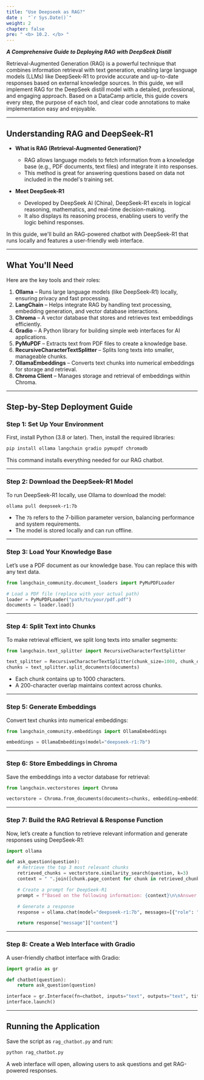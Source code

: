 ```yaml
---
title: "Use Deepseek as RAG?"
date :  "`r Sys.Date()`" 
weight: 2
chapter: false
pre: " <b> 10.2. </b> "
---
```


**_A Comprehensive Guide to Deploying RAG with DeepSeek Distill_**

Retrieval-Augmented Generation (RAG) is a powerful technique that combines information retrieval with text generation, enabling large language models (LLMs) like DeepSeek-R1 to provide accurate and up-to-date responses based on external knowledge sources. In this guide, we will implement RAG for the DeepSeek distill model with a detailed, professional, and engaging approach. Based on a DataCamp article, this guide covers every step, the purpose of each tool, and clear code annotations to make implementation easy and enjoyable.

---

## Understanding RAG and DeepSeek-R1

- **What is RAG (Retrieval-Augmented Generation)?**
  - RAG allows language models to fetch information from a knowledge base (e.g., PDF documents, text files) and integrate it into responses.
  - This method is great for answering questions based on data not included in the model's training set.

- **Meet DeepSeek-R1**
  - Developed by DeepSeek AI (China), DeepSeek-R1 excels in logical reasoning, mathematics, and real-time decision-making.
  - It also displays its reasoning process, enabling users to verify the logic behind responses.

In this guide, we'll build an RAG-powered chatbot with DeepSeek-R1 that runs locally and features a user-friendly web interface.

---

## What You'll Need

Here are the key tools and their roles:

1. **Ollama** – Runs large language models (like DeepSeek-R1) locally, ensuring privacy and fast processing.
2. **LangChain** – Helps integrate RAG by handling text processing, embedding generation, and vector database interactions.
3. **Chroma** – A vector database that stores and retrieves text embeddings efficiently.
4. **Gradio** – A Python library for building simple web interfaces for AI applications.
5. **PyMuPDF** – Extracts text from PDF files to create a knowledge base.
6. **RecursiveCharacterTextSplitter** – Splits long texts into smaller, manageable chunks.
7. **OllamaEmbeddings** – Converts text chunks into numerical embeddings for storage and retrieval.
8. **Chroma Client** – Manages storage and retrieval of embeddings within Chroma.

---

## Step-by-Step Deployment Guide

### Step 1: Set Up Your Environment

First, install Python (3.8 or later). Then, install the required libraries:

```bash
pip install ollama langchain gradio pymupdf chromadb
```

This command installs everything needed for our RAG chatbot.

---

### Step 2: Download the DeepSeek-R1 Model

To run DeepSeek-R1 locally, use Ollama to download the model:

```bash
ollama pull deepseek-r1:7b
```

- The `7b` refers to the 7-billion parameter version, balancing performance and system requirements.
- The model is stored locally and can run offline.

---

### Step 3: Load Your Knowledge Base

Let’s use a PDF document as our knowledge base. You can replace this with any text data.

```python
from langchain_community.document_loaders import PyMuPDFLoader

# Load a PDF file (replace with your actual path)
loader = PyMuPDFLoader("path/to/your/pdf.pdf")
documents = loader.load()
```

---

### Step 4: Split Text into Chunks

To make retrieval efficient, we split long texts into smaller segments:

```python
from langchain.text_splitter import RecursiveCharacterTextSplitter

text_splitter = RecursiveCharacterTextSplitter(chunk_size=1000, chunk_overlap=200)
chunks = text_splitter.split_documents(documents)
```

- Each chunk contains up to 1000 characters.
- A 200-character overlap maintains context across chunks.

---

### Step 5: Generate Embeddings

Convert text chunks into numerical embeddings:

```python
from langchain_community.embeddings import OllamaEmbeddings

embeddings = OllamaEmbeddings(model="deepseek-r1:7b")
```

---

### Step 6: Store Embeddings in Chroma

Save the embeddings into a vector database for retrieval:

```python
from langchain.vectorstores import Chroma

vectorstore = Chroma.from_documents(documents=chunks, embedding=embeddings)
```

---

### Step 7: Build the RAG Retrieval & Response Function

Now, let’s create a function to retrieve relevant information and generate responses using DeepSeek-R1:

```python
import ollama

def ask_question(question):
    # Retrieve the top 3 most relevant chunks
    retrieved_chunks = vectorstore.similarity_search(question, k=3)
    context = " ".join([chunk.page_content for chunk in retrieved_chunks])

    # Create a prompt for DeepSeek-R1
    prompt = f"Based on the following information: {context}\n\nAnswer the question: {question}"

    # Generate a response
    response = ollama.chat(model="deepseek-r1:7b", messages=[{"role": "user", "content": prompt}])

    return response["message"]["content"]
```

---

### Step 8: Create a Web Interface with Gradio

A user-friendly chatbot interface with Gradio:

```python
import gradio as gr

def chatbot(question):
    return ask_question(question)

interface = gr.Interface(fn=chatbot, inputs="text", outputs="text", title="DeepSeek-R1 RAG Chatbot")
interface.launch()
```

---

## Running the Application

Save the script as `rag_chatbot.py` and run:

```bash
python rag_chatbot.py
```

A web interface will open, allowing users to ask questions and get RAG-powered responses.

